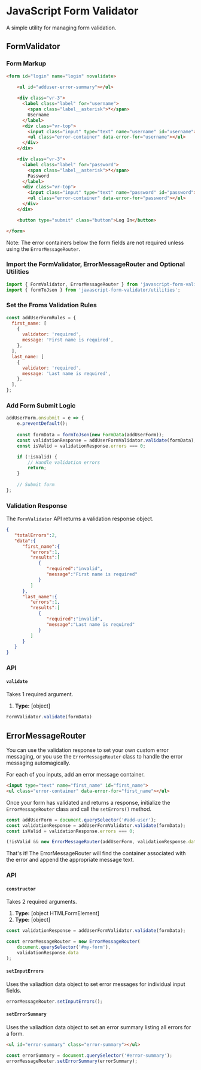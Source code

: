 # JavaScript Form Validator

A simple utility for managing form validation.

## FormValidator

### Form Markup

```html
<form id="login" name="login" novalidate>
    
    <ul id="adduser-error-summary"></ul>

    <div class="vr-3">
      <label class="label" for="username">
        <span class="label__asterisk">*</span>
        Username
      </label>
      <div class="vr-top">
        <input class="input" type="text" name="username" id="username">
        <ul class="error-container" data-error-for="username"></ul>
      </div>
    </div>

    <div class="vr-3">
      <label class="label" for="password">
        <span class="label__asterisk">*</span>
        Password
      </label>
      <div class="vr-top">
        <input class="input" type="text" name="password" id="password">
        <ul class="error-container" data-error-for="password"></ul>
      </div>
    </div>

    <button type="submit" class="button">Log In</button>

</form>
```

Note: The error containers below the form fields are not required unless using the `ErrorMessageRouter`.

### Import the FormValidator, ErrorMessageRouter and Optional Utilities
```javascript
import { FormValidator, ErrorMessageRouter } from 'javascript-form-validator';
import { formToJson } from 'javascript-form-validator/utilities';
```

### Set the Froms Validation Rules
```javascript
const addUserFormRules = {
  first_name: [
    {
      validator: 'required',
      message: 'First name is required',
    },
  ],
  last_name: [
    {
      validator: 'required',
      message: 'Last name is required',
    },
  ],
};
```

### Add Form Submit Logic
```javascript
addUserForm.onsubmit = e => {
    e.preventDefault();
    
    const formData = formToJson(new FormData(addUserForm));
    const validationResponse = addUserFormValidator.validate(formData);
    const isValid = validationResponse.errors === 0;

    if (!isValid) {
        // Handle validation errors
        return;
    }
    
    // Submit form
};
```

### Validation Response
The `FormValidator` API returns a validation response object. 
```json
{
   "totalErrors":2,
   "data":{
      "first_name":{
         "errors":1,
         "results":[
            {
               "required":"invalid",
               "message":"First name is required"
            }
         ]
      },
      "last_name":{
         "errors":1,
         "results":[
            {
               "required":"invalid",
               "message":"Last name is required"
            }
         ]
      }
   }
}
```

### API

#### `validate`

Takes 1 required argument.

1. **Type:** [object]

```javascript
FormValidator.validate(formData)
```

## ErrorMessageRouter
You can use the validation response to set your own custom error messaging, or you use the `ErrorMessageRouter` class to handle the error messaging automagically.

For each of you inputs, add an error message container.
```html
<input type="text" name="first_name" id="first_name">
<ul class="error-container" data-error-for="first_name"></ul>
```

Once your form has validated and returns a response, initialize the `ErrorMessageRouter` class and call the `setErrors()` method.

```javascript
const addUserForm = document.querySelector('#add-user');
const validationResponse = addUserFormValidator.validate(formData); 
const isValid = validationResponse.errors === 0;

(!isValid && new ErrorMessageRouter(addUserForm, validationResponse.data).setInputErrors());
```

That's it! The ErrorMessageRouter will find the container associated with the error and append the appropriate message text.

### API

#### `constructor`

Takes 2 required arguments.

1. **Type:** [object HTMLFormElement]
2. **Type:** [object]

```javascript
const validationResponse = addUserFormValidator.validate(formData);

const errorMessageRouter = new ErrorMessageRouter(
    document.querySelector('#my-form'),
    validationResponse.data
);
```

#### `setInputErrors`

Uses the valiadtion data object to set error messages for individual input fields.

```javascript
errorMessageRouter.setInputErrors();
```

#### `setErrorSummary`

Uses the valiadtion data object to set an error summary listing all errors for a form.
```html
<ul id="error-summary" class="error-summary"></ul>
```
```javascript
const errorSummary = document.querySelector('#error-summary');
errorMessageRouter.setErrorSummary(errorSummary);
```
